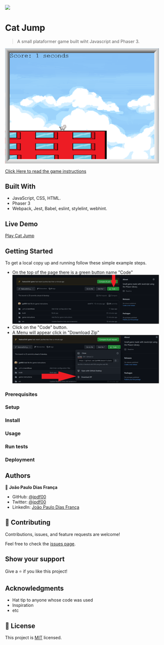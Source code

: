 ![](https://img.shields.io/badge/Microverse-blueviolet)

# Cat Jump

> A small plataformer game built wiht Javascript and Phaser 3.

![screenshot](./screenshots/app_screenshot.png)

[Click Here  to read the game instructions](./game-instructions)

## Built With

- JavaScript, CSS, HTML.
- Phaser 3
- Webpack, Jest, Babel, eslint, stylelint, webhint.

## Live Demo

[Play Cat Jump](https://cat-jump-jpdf00.netlify.app/)


## Getting Started

To get a local copy up and running follow these simple example steps.

- On the top of the page there is a green button name "Code"
![Code Button](./screenshots/code-button.png)
- Click on the "Code" button.
- A Menu will appear click in "Download Zip"
![Download Zip](./screenshots/download-zip.png)

### Prerequisites

### Setup

### Install

### Usage

### Run tests

### Deployment



## Authors

👤 **João Paulo Dias França**

- GitHub: [@jpdf00](https://github.com/jpdf00)
- Twitter: [@jpdf00](https://twitter.com/jpdf00)
- LinkedIn: [João Paulo Dias França](https://www.linkedin.com/in/jpdf00/)

## 🤝 Contributing

Contributions, issues, and feature requests are welcome!

Feel free to check the [issues page](https://github.com/jpdf00/phaser3-plataformer/issues).

## Show your support

Give a ⭐️ if you like this project!

## Acknowledgments

- Hat tip to anyone whose code was used
- Inspiration
- etc

## 📝 License

This project is [MIT](./LICENSE) licensed.
